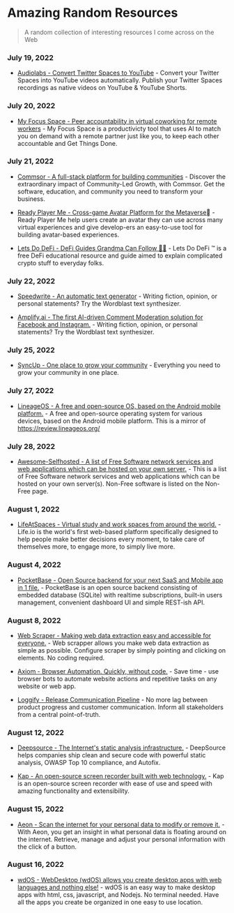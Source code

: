 # Amazing Random Resources
> A random collection of interesting resources I come across on the Web



### July 19, 2022
- [Audiolabs - Convert Twitter Spaces to YouTube](https://www.audiolabs.io/convert-spaces-youtube) - Convert your Twitter Spaces into YouTube videos automatically. Publish your Twitter Spaces recordings as native videos on YouTube & YouTube Shorts. 

### July 20, 2022
- [My Focus Space - Peer accountability in virtual coworking for remote workers](https://www.myfocusspace.com/) - My Focus Space is a productivicty tool that uses AI to match you on demand with a remote partner just like you, to keep each other accountable and Get Things Done.

### July 21, 2022
- [Commsor - A full-stack platform for building communities](https://www.commsor.com/) - Discover the extraordinary impact of Community-Led Growth, with Commsor. Get the software, education, and community you need to transform your business. 

- [Ready Player Me - Cross-game Avatar Platform for the Metaverse🏻](https://readyplayer.me/) - Ready Player Me help users create an avatar they can use across many virtual experiences and give develop-ers an easy-to-use tool for building avatar-based experiences. 

- [Lets Do DeFi - DeFi Guides Grandma Can Follow 👵🏻](https://letsdodefi.com/) - Lets Do DeFi ™ is a free DeFi educational resource and guide aimed to explain complicated crypto stuff to everyday folks. 

### July 22, 2022
- [Speedwrite - An automatic text generator](https://speedwrite.com/) - Writing fiction, opinion, or personal statements? Try the Wordblast text synthesizer.

- [Amplify.ai - The first AI-driven Comment Moderation solution for Facebook and Instagram.](https://speedwrite.com/) - Writing fiction, opinion, or personal statements? Try the Wordblast text synthesizer.

### July 25, 2022
- [SyncUp - One place to grow your community](https://syncup.to/) - Everything you need to grow your community in one place.

### July 27, 2022
- [LineageOS - A free and open-source OS, based on the Android mobile platform.](https://lineageos.org/) - A free and open-source operating system for various devices, based on the Android mobile platform. This is a mirror of https://review.lineageos.org/

### July 28, 2022
- [Awesome-Selfhosted - A list of Free Software network services and web applications which can be hosted on your own server.](https://github.com/awesome-selfhosted/awesome-selfhosted) - This is a list of Free Software network services and web applications which can be hosted on your own server(s). Non-Free software is listed on the Non-Free page.

### August 1, 2022
- [LifeAtSpaces - Virtual study and work spaces from around the world.](https://lifeat.io/) - Life.io is the world's first web-based platform specifically designed to help people make better decisions every moment, to take care of themselves more, to engage more, to simply live more.

### August 4, 2022
- [PocketBase - Open Source backend for your next SaaS and Mobile app in 1 file.](https://pocketbase.io/) - PocketBase is an open source backend consisting of embedded database (SQLite) with realtime subscriptions, built-in users management, convenient dashboard UI and simple REST-ish API.

### August 8, 2022
- [Web Scraper - Making web data extraction easy and accessible for everyone.](https://webscraper.io/) - Web scrapper allows you make web data extraction as simple as possible. Configure scraper by simply pointing and clicking on elements. No coding required.

- [Axiom - Browser Automation. Quickly, without code.](https://axiom.ai/) - Save time - use browser bots to automate website actions and repetitive tasks on any website or web app.

- [Loggify - Release Communication Pipeline](https://www.loggify.app/) - No more lag between product progress and customer communication. Inform all stakeholders from a central point-of-truth.


### August 12, 2022
- [Deepsource - The Internet's static analysis infrastructure.](https://deepsource.io/) - DeepSource helps companies ship clean and secure code with powerful static analysis, OWASP Top 10 compliance, and Autofix.

- [Kap - An open-source screen recorder built with web technology.](https://getkap.co/) - Kap is an open-source screen recorder with ease of use and speed with amazing functionality and extensibility.


### August 15, 2022
- [Aeon - Scan the internet for your personal data to modify or remove it.](https://aeon.technology/) - With Aeon, you get an insight in what personal data is floating around on the internet. Retrieve, manage and adjust your personal information with the click of a button.

### August 16, 2022
- [wdOS - WebDesktop (wdOS) allows you create desktop apps with web languages and nothing else!](https://github.com/Webdeskme/wdOS/releases/) - wdOS is an easy way to make desktop apps with html, css, javascript, and Nodejs. No terminal needed. Have all the apps you create be organized in one easy to use location.
